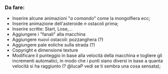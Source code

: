 ### Da fare:

* Inserire alcune animazioni  "*a comando*" come la mongolfiera ecc;
* Inserire animazione dell'asteroide *n* ostacoli prima;
* Inserire scritte: Start, Lose,...
* Aggiungere i "fanali" alla macchina
* Aggiungere nuovi ostacoli: pozzanghera (?)
* Aggiungere pale eoliche sulla strada (?)
* Copyright e dimensione texture
* Modificare il punteggio in base alla velocità della macchina e togliere gli incrementi automatici, in modo che i punti siano diversi in base a quanta velocità si ha raggiunto (? @lucaP vedi se ti sembra una cosa sensata);
